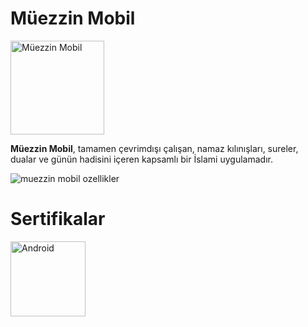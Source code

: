 # Müezzin Mobil

<img src="https://hebbkx1anhila5yf.public.blob.vercel-storage.com/mmlogo-oXP4sBT0lxXPyavuEw6NCo2vsPSKcU.png" alt="Müezzin Mobil" width="150" style="pointer-events: none;">

**Müezzin Mobil**, tamamen çevrimdışı çalışan, namaz kılınışları, sureler, dualar ve günün hadisini içeren kapsamlı bir İslami uygulamadır.

![muezzin mobil ozellikler](https://github.com/user-attachments/assets/6200ca3c-efc1-43a6-bc2f-1d77169cc26a)

# Sertifikalar

<img src="https://r.resimlink.com/hZjb5w.webp" alt="Android" width="120" style="pointer-events: none;">
